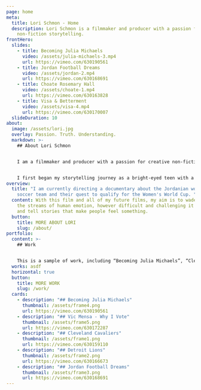 ```yaml
---
page: home
meta:
  title: Lori Schmon - Home
  description: Lori Schmon is a filmmaker and producer with a passion for creative
    non-fiction storytelling.
frontHero:
  slides:
    - title: Becoming Julia Michaels
      video: /assets/julia-michaels-3.mp4
      url: https://vimeo.com/630190561
    - title: Jordan Football Dreams
      video: /assets/jordan-2.mp4
      url: https://vimeo.com/630168691
    - title: Choate Rosemary Hall
      video: /assets/choate-1.mp4
      url: https://vimeo.com/630163828
    - title: Visa & Betterment
      video: /assets/visa-4.mp4
      url: https://vimeo.com/630170007
  slideDuration: 10
about:
  image: /assets/lori.jpg
  overlay: Passion. Truth. Understanding.
  markdown: >-
    ## About Lori Schmon


    I am a filmmaker and producer with a passion for creative non-fiction storytelling. I have eight years of experience directing and producing videos for Vevo, MTV, and various corporations/universities.


    I first began my storytelling journey as a bright-eyed teen with a love for video cameras and editing. Soon enough, that passion developed into something much deeper and personal: I wanted to understand people and tell their stories in hopes of revealing truth about the world we live in today. The more we can connect with people from all walks of life — from different societies, cultures and religions — the more we’ll begin to understand each other and have more compassion.
overview:
  title: "I am currently directing a documentary about the Jordanian women's
    soccer team and their quest to qualify for the Women's World Cup. "
  content: With this film and all of my future films, my aim is to wade through
    the streams of human emotion, however difficult and challenging it might be,
    and tell stories that make people feel something.
  button:
    title: MORE ABOUT LORI
    slug: /about/
portfolio:
  content: >-
    ## Work


    This is a sample of work, including “Becoming Julia Michaels”, “Cleveland Cavaliers”, “Why I Vote: Vic Mensa”, “Jordan Football Dreams” and more.
  works: asdf
  horizontal: true
  button:
    title: MORE WORK
    slug: /work/
  cards:
    - description: "## Becoming Julia Michaels"
      thumbnail: /assets/frame4.png
      url: https://vimeo.com/630190561
    - description: "## Vic Mensa - Why I Vote"
      thumbnail: /assets/frame5.png
      url: https://vimeo.com/630172287
    - description: "## Cleveland Cavaliers"
      thumbnail: /assets/frame1.png
      url: https://vimeo.com/630159110
    - description: "## Detroit Lions"
      thumbnail: /assets/frame2.png
      url: https://vimeo.com/630166673
    - description: "## Jordan Football Dreams"
      thumbnail: /assets/frame3.png
      url: https://vimeo.com/630168691
---
```

